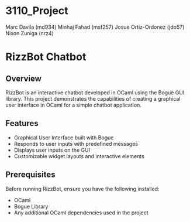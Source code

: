 # 3110_Project
Marc Davila (md934)
Minhaj Fahad (msf257)
Josue Ortiz-Ordonez (jdo57)
Nixon Zuniga (nrz4)

# RizzBot Chatbot

## Overview

RizzBot is an interactive chatbot developed in OCaml using the Bogue GUI library. This project demonstrates the capabilities of creating a graphical user interface in OCaml for a simple chatbot application. 

## Features

- Graphical User Interface built with Bogue
- Responds to user inputs with predefined messages
- Displays user inputs on the GUI
- Customizable widget layouts and interactive elements

## Prerequisites

Before running RizzBot, ensure you have the following installed:

- OCaml
- Bogue Library
- Any additional OCaml dependencies used in the project

